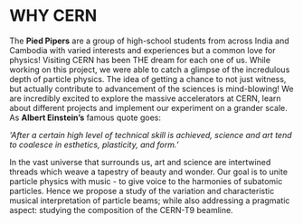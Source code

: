 
# WHY CERN #



The **Pied Pipers** are a group of high-school students from across India and
Cambodia with varied interests and experiences but a common love for physics!
Visiting CERN has been THE dream for each one of us. While working on
this project, we were able to catch a glimpse of the incredulous depth of particle
physics. The idea of getting a chance to not just witness, but actually contribute
to advancement of the sciences is mind-blowing! We are incredibly excited to
explore the massive accelerators at CERN, learn about different projects and
implement our experiment on a grander scale. As **Albert Einstein’s** famous
quote goes:

*'After a certain high level of technical skill is achieved, science and
art tend to coalesce in esthetics, plasticity, and form.’*

In the vast universe that surrounds us, art and science are intertwined
threads which weave a tapestry of beauty and wonder. Our goal is to unite particle physics with music - to give voice to the harmonies of subatomic particles.
Hence we propose a study of the variation and characteristic musical interpretation of particle beams; while also addressing a pragmatic aspect: studying the
composition of the CERN-T9 beamline.
